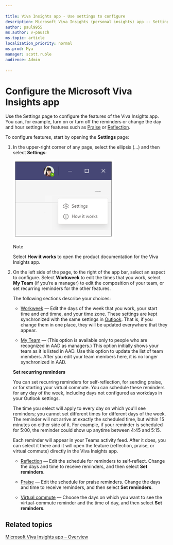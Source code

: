 ```yaml
---

title: Viva Insights app - Use settings to configure
description: Microsoft Viva Insights (personal insights) app -- Settings 
author: paul9955
ms.author: v-pausch
ms.topic: article
localization_priority: normal 
ms.prod: Mya
manager: scott.ruble
audience: Admin

---
```


# Configure the Microsoft Viva Insights app

Use the Settings page to configure the features of the Viva Insights app. You can, for example, turn on or turn off the reminders or change the day and hour settings for features such as [Praise](viva-insights-reflect.md) or [Reflection](viva-insights-reflect.md).

To configure features, start by opening the **Settings** page:

1. In the upper-right corner of any page, select the ellipsis (...) and then select **Settings**:

   ![Select settings](Images/upper-right-corner.png)

   > [!Note]
   > Select **How it works** to open the product documentation for the Viva Insights app.

2. On the left side of the page, to the right of the app bar, select an aspect to configure. Select **Workweek** to edit the times that you work, select **My Team** (if you’re a manager) to edit the composition of your team, or set recurring reminders for the other features.

   The following sections describe your choices:

   * <u>Workweek</u> &mdash; Edit the days of the week that you work, your start time and end timne, and your time zone. These settings are kept synchronized with the same settings in [Outlook](https://outlook.office.com/calendar/options/calendar/view/appearance). That is, if you change them in one place, they will be updated everywhere that they appear.

   * <u>My Team</u> &mdash; (This option is available only to people who are recognized in AAD as managers.) This option initially shows your team as it is listed in AAD. Use this option to update the list of team members. After you edit your team members here, it is no longer synchronized in AAD. 

   **Set recurring reminders**

   You can set recurring reminders for self-reflection, for sending praise, or for starting your virtual commute. You can schedule these reminders for any day of the week, including days not configured as workdays in your Outlook settings. 

   The time you select will apply to every day on which you'll see reminders; you cannot set different times for different days of the week. The reminder will not arrive at exactly the scheduled time, but within 15 minutes on either side of it. For example, if your reminder is scheduled for 5:00, the reminder could show up anytime between 4:45 and 5:15.

   Each reminder will appear in your Teams activity feed. After it does, you can select it there and it will open the feature (reflection, praise, or virtual commute) directly in the Viva Insights app.  

   * <u>Reflection</u> &mdash; Edit the schedule for reminders to self-reflect. Change the days and time to receive reminders, and then select **Set reminders**. 

   * <u>Praise</u> &mdash; Edit the schedule for praise reminders. Change the days and time to receive reminders, and then select **Set reminders**. 

   * <u>Virtual commute</u> &mdash; Choose the days on which you want to see the virtual-commute reminder and the time of day, and then select **Set reminders**. 

<!-- NOTE FROM LEANNA MARCH 1, 2021: [LR] Quiet time actually isn't a concept we need to tackle in this round of documentation updates. Quiet time settings won't be available for at least a few more months, so we can cover that later on. 

### Quiet time

 -->
## Related topics

[Microsoft Viva Insights app &ndash; Overview](teams-app.md)
